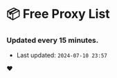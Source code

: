 # :package: Free Proxy List
### Updated every 15 minutes.

- Last updated: `2024-07-10 23:57`

:heart:
